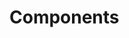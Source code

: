 <!-- Space: Projects -->
<!-- Parent: TerraformModuleTemplate -->
<!-- Title: Components TerraformModuleTemplate -->
<!-- Label: TerraformModuleTemplate -->
<!-- Label: Project -->
<!-- Label: Components -->
<!-- Include: disclaimer.md -->
<!-- Include: ac:toc -->

# Components
